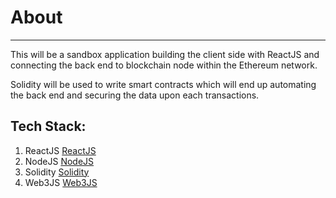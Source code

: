 # About
---

This will be a sandbox application building the client side with ReactJS and connecting the back end to blockchain node within the Ethereum network.

Solidity will be used to write smart contracts which will end up automating the back end and securing the data upon each transactions.

Tech Stack:
---
1. ReactJS [ReactJS](https://reactjs.org/)
2. NodeJS [NodeJS](https://nodejs.org/en/)
3. Solidity [Solidity](https://github.com/ethereum/solidity)
4. Web3JS [Web3JS](https://github.com/ethereum/web3.js/)